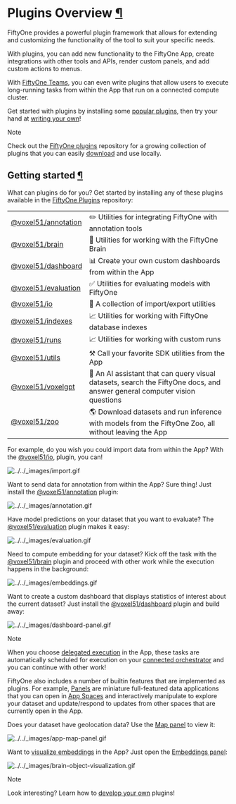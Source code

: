 # Plugins Overview [¶](\#plugins-overview "Permalink to this headline")

FiftyOne provides a powerful plugin framework that allows for extending and
customizing the functionality of the tool to suit your specific needs.

With plugins, you can add new functionality to the FiftyOne App, create
integrations with other tools and APIs, render custom panels, and add custom
actions to menus.

With [FiftyOne Teams](../teams/teams_plugins.md#teams-delegated-operations), you can even write
plugins that allow users to execute long-running tasks from within the App that
run on a connected compute cluster.

Get started with plugins by installing some
[popular plugins](#plugins-getting-started), then try your hand at
[writing your own](developing_plugins.md#developing-plugins)!

Note

Check out the
[FiftyOne plugins](https://github.com/voxel51/fiftyone-plugins)
repository for a growing collection of plugins that you can easily
[download](using_plugins.md#plugins-download) and use locally.

## Getting started [¶](\#getting-started "Permalink to this headline")

What can plugins do for you? Get started by installing any of
these plugins available in the
[FiftyOne Plugins](https://github.com/voxel51/fiftyone-plugins) repository:

|     |     |
| --- | --- |
| [@voxel51/annotation](https://github.com/voxel51/fiftyone-plugins/blob/main/plugins/annotation/README.md) | ✏️ Utilities for integrating FiftyOne with annotation tools |
| [@voxel51/brain](https://github.com/voxel51/fiftyone-plugins/blob/main/plugins/brain/README.md) | 🧠 Utilities for working with the FiftyOne Brain |
| [@voxel51/dashboard](https://github.com/voxel51/fiftyone-plugins/blob/main/plugins/dashboard/README.md) | 📊 Create your own custom dashboards from within the App |
| [@voxel51/evaluation](https://github.com/voxel51/fiftyone-plugins/blob/main/plugins/evaluation/README.md) | ✅ Utilities for evaluating models with FiftyOne |
| [@voxel51/io](https://github.com/voxel51/fiftyone-plugins/blob/main/plugins/io/README.md) | 📁 A collection of import/export utilities |
| [@voxel51/indexes](https://github.com/voxel51/fiftyone-plugins/blob/main/plugins/indexes/README.md) | 📈 Utilities for working with FiftyOne database indexes |
| [@voxel51/runs](https://github.com/voxel51/fiftyone-plugins/blob/main/plugins/runs/README.md) | 📈 Utilities for working with custom runs |
| [@voxel51/utils](https://github.com/voxel51/fiftyone-plugins/blob/main/plugins/utils/README.md) | ⚒️ Call your favorite SDK utilities from the App |
| [@voxel51/voxelgpt](https://github.com/voxel51/voxelgpt) | 🤖 An AI assistant that can query visual datasets, search the FiftyOne docs, and answer general computer vision questions |
| [@voxel51/zoo](https://github.com/voxel51/fiftyone-plugins/blob/main/plugins/zoo/README.md) | 🌎 Download datasets and run inference with models from the FiftyOne Zoo, all without leaving the App |

For example, do you wish you could import data from within the App? With the
[@voxel51/io](https://github.com/voxel51/fiftyone-plugins/blob/main/plugins/io/README.md),
plugin, you can!

![../../_images/import.gif](../../_images/import.gif)

Want to send data for annotation from within the App? Sure thing! Just install the
[@voxel51/annotation](https://github.com/voxel51/fiftyone-plugins/blob/main/plugins/annotation/README.md)
plugin:

![../../_images/annotation.gif](../../_images/annotation.gif)

Have model predictions on your dataset that you want to evaluate? The
[@voxel51/evaluation](https://github.com/voxel51/fiftyone-plugins/blob/main/plugins/evaluation/README.md)
plugin makes it easy:

![../../_images/evaluation.gif](../../_images/evaluation.gif)

Need to compute embedding for your dataset? Kick off the task with the
[@voxel51/brain](https://github.com/voxel51/fiftyone-plugins/blob/main/plugins/brain/README.md)
plugin and proceed with other work while the execution happens in the background:

![../../_images/embeddings.gif](../../_images/embeddings.gif)

Want to create a custom dashboard that displays statistics of interest about
the current dataset? Just install the
[@voxel51/dashboard](https://github.com/voxel51/fiftyone-plugins/blob/main/plugins/dashboard/README.md)
plugin and build away:

![../../_images/dashboard-panel.gif](../../_images/dashboard-panel.gif)

Note

When you choose [delegated execution](using_plugins.md#delegated-operations) in the
App, these tasks are automatically scheduled for execution on your
[connected orchestrator](using_plugins.md#delegated-orchestrator) and you can continue
with other work!

FiftyOne also includes a number of builtin features that are implemented as
plugins. For example, [Panels](developing_plugins.md#plugins-design-panels) are miniature
full-featured data applications that you can open in
[App Spaces](../fiftyone_concepts/app.md#app-spaces) and interactively manipulate to explore your
dataset and update/respond to updates from other spaces that are currently open
in the App.

Does your dataset have geolocation data? Use the
[Map panel](../fiftyone_concepts/app.md#app-map-panel) to view it:

![../../_images/app-map-panel.gif](../../_images/app-map-panel.gif)

Want to [visualize embeddings](../fiftyone_concepts/brain.md#brain-embeddings-visualization) in the
App? Just open the [Embeddings panel](../fiftyone_concepts/app.md#app-embeddings-panel):

![../../_images/brain-object-visualization.gif](../../_images/brain-object-visualization.gif)

Note

Look interesting? Learn how to [develop your own](developing_plugins.md#developing-plugins)
plugins!

